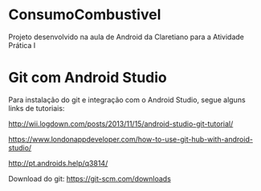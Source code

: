 # ConsumoCombustivel

Projeto desenvolvido na aula de Android da Claretiano para a Atividade Prática I

# Git com Android Studio

Para instalação do git e integração com o Android Studio, segue alguns links de tutoriais:

http://wii.logdown.com/posts/2013/11/15/android-studio-git-tutorial/

https://www.londonappdeveloper.com/how-to-use-git-hub-with-android-studio/

http://pt.androids.help/q3814/

Download do git: https://git-scm.com/downloads
